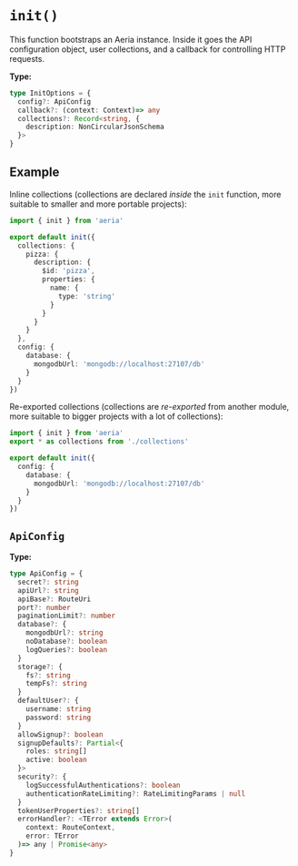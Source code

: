 # `init()`

This function bootstraps an Aeria instance. Inside it goes the API configuration object, user collections, and a callback for controlling HTTP requests.

**Type:**

```typescript
type InitOptions = {
  config?: ApiConfig
  callback?: (context: Context)=> any
  collections?: Record<string, {
    description: NonCircularJsonSchema
  }>
}
```

## Example

Inline collections (collections are declared *inside* the `init` function, more suitable to smaller and more portable projects):

```typescript
import { init } from 'aeria'

export default init({
  collections: {
    pizza: {
      description: {
        $id: 'pizza',
        properties: {
          name: {
            type: 'string'
          }
        }
      }
    }
  },
  config: {
    database: {
      mongodbUrl: 'mongodb://localhost:27107/db'
    }
  }
})
```

Re-exported collections (collections are *re-exported* from another module, more suitable to bigger projects with a lot of collections):

```typescript
import { init } from 'aeria'
export * as collections from './collections'

export default init({
  config: {
    database: {
      mongodbUrl: 'mongodb://localhost:27107/db'
    }
  }
})
```


## `ApiConfig`

**Type:**

```typescript
type ApiConfig = {
  secret?: string
  apiUrl?: string
  apiBase?: RouteUri
  port?: number
  paginationLimit?: number
  database?: {
    mongodbUrl?: string
    noDatabase?: boolean
    logQueries?: boolean
  }
  storage?: {
    fs?: string
    tempFs?: string
  }
  defaultUser?: {
    username: string
    password: string
  }
  allowSignup?: boolean
  signupDefaults?: Partial<{
    roles: string[]
    active: boolean
  }>
  security?: {
    logSuccessfulAuthentications?: boolean
    authenticationRateLimiting?: RateLimitingParams | null
  }
  tokenUserProperties?: string[]
  errorHandler?: <TError extends Error>(
    context: RouteContext,
    error: TError
  )=> any | Promise<any>
}

```
